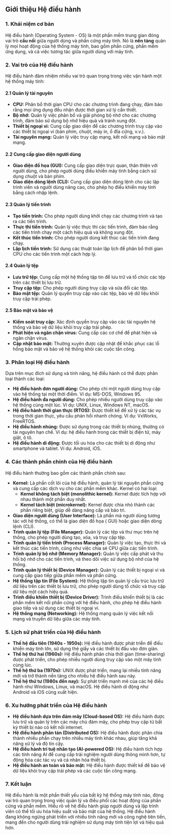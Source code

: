 ## Giới thiệu Hệ điều hành

### 1. Khái niệm cơ bản

Hệ điều hành (Operating System - OS) là một phần mềm trung gian đóng vai trò **cầu nối** giữa người dùng và phần cứng
máy tính. Nó là **nền tảng** quản lý mọi hoạt động của hệ thống máy tính, bao gồm phần cứng, phần mềm ứng dụng, và cả
việc tương tác giữa người dùng với máy tính.

### 2. Vai trò của Hệ điều hành

Hệ điều hành đảm nhiệm nhiều vai trò quan trọng trong việc vận hành một hệ thống máy tính:

#### 2.1 Quản lý tài nguyên

- **CPU:** Phân bổ thời gian CPU cho các chương trình đang chạy, đảm bảo rằng mọi ứng dụng đều nhận được thời gian xử lý
  cần thiết.
- **Bộ nhớ:** Quản lý việc phân bổ và giải phóng bộ nhớ cho các chương trình, đảm bảo sử dụng bộ nhớ hiệu quả và tránh
  xung đột.
- **Thiết bị ngoại vi:** Cung cấp giao diện để các chương trình truy cập vào các thiết bị ngoại vi (bàn phím, chuột, máy
  in, ổ đĩa cứng, v.v.).
- **Tài nguyên mạng:** Quản lý việc truy cập mạng, kết nối mạng và bảo mật mạng.

#### 2.2 Cung cấp giao diện người dùng

- **Giao diện đồ họa (GUI):** Cung cấp giao diện trực quan, thân thiện với người dùng, cho phép người dùng điều khiển
  máy tính bằng cách sử dụng chuột và bàn phím.
- **Giao diện dòng lệnh (CLI):** Cung cấp giao diện dòng lệnh cho các lập trình viên và người dùng nâng cao, cho phép họ
  điều khiển máy tính bằng cách nhập lệnh.

#### 2.3 Quản lý tiến trình

- **Tạo tiến trình:** Cho phép người dùng khởi chạy các chương trình và tạo ra các tiến trình.
- **Thực thi tiến trình:** Quản lý việc thực thi các tiến trình, đảm bảo rằng các tiến trình chạy một cách hiệu quả và
  không xung đột.
- **Kết thúc tiến trình:** Cho phép người dùng kết thúc các tiến trình đang chạy.
- **Lập lịch tiến trình:** Sử dụng các thuật toán lập lịch để phân bổ thời gian CPU cho các tiến trình một cách hợp lý.

#### 2.4 Quản lý tệp

- **Lưu trữ tệp:** Cung cấp một hệ thống tập tin để lưu trữ và tổ chức các tệp trên các thiết bị lưu trữ.
- **Truy cập tệp:** Cho phép người dùng truy cập và sửa đổi các tệp.
- **Bảo mật tệp:** Quản lý quyền truy cập vào các tệp, bảo vệ dữ liệu khỏi truy cập trái phép.

#### 2.5 Bảo mật và bảo vệ

- **Kiểm soát truy cập:** Xác định quyền truy cập vào các tài nguyên hệ thống và bảo vệ dữ liệu khỏi truy cập trái phép.
- **Phát hiện và ngăn chặn virus:** Cung cấp các cơ chế để phát hiện và ngăn chặn virus.
- **Cập nhật bảo mật:** Thường xuyên được cập nhật để khắc phục các lỗ hổng bảo mật và bảo vệ hệ thống khỏi các cuộc tấn
  công.

### 3. Phân loại Hệ điều hành

Dựa trên mục đích sử dụng và tính năng, hệ điều hành có thể được phân loại thành các loại:

- **Hệ điều hành đơn người dùng:** Cho phép chỉ một người dùng truy cập vào hệ thống tại một thời điểm. Ví dụ: MS-DOS,
  Windows 95.
- **Hệ điều hành đa người dùng:** Cho phép nhiều người dùng truy cập vào hệ thống cùng một lúc. Ví dụ: UNIX, Linux,
  Windows NT, macOS.
- **Hệ điều hành thời gian thực (RTOS):** Được thiết kế để xử lý các tác vụ trong thời gian thực, yêu cầu phản hồi nhanh
  chóng. Ví dụ: VxWorks, FreeRTOS.
- **Hệ điều hành nhúng:** Được sử dụng trong các thiết bị nhúng, thường có tài nguyên hạn chế. Ví dụ: hệ điều hành trong
  các thiết bị điện tử, máy giặt, ô tô.
- **Hệ điều hành di động:** Được tối ưu hóa cho các thiết bị di động như smartphone và tablet. Ví dụ: Android, iOS.

### 4. Các thành phần chính của Hệ điều hành

Hệ điều hành thường bao gồm các thành phần chính sau:

- **Kernel:** Là phần cốt lõi của hệ điều hành, quản lý tài nguyên phần cứng và cung cấp các dịch vụ cho các phần mềm
  khác. Kernel có hai loại:
    - **Kernel không tách biệt (monolithic kernel):** Kernel được tích hợp với nhau thành một phần duy nhất.
    - **Kernel tách biệt (microkernel):** Kernel được chia nhỏ thành các phần riêng biệt, giúp dễ dàng nâng cấp và bảo
      trì.
- **Giao diện người dùng (User Interface):** Là phần mà người dùng tương tác với hệ thống, có thể là giao diện đồ họa (
  GUI) hoặc giao diện dòng lệnh (CLI).
- **Trình quản lý tệp (File Manager):** Quản lý các tệp và thư mục trên hệ thống, cho phép người dùng tạo, xóa, và truy
  cập tệp.
- **Trình quản lý tiến trình (Process Manager):** Quản lý việc tạo, thực thi và kết thúc các tiến trình, cũng như việc
  chia sẻ CPU giữa các tiến trình.
- **Trình quản lý bộ nhớ (Memory Manager):** Quản lý việc cấp phát và thu hồi bộ nhớ cho các tiến trình, và theo dõi
  việc sử dụng bộ nhớ của hệ thống.
- **Trình quản lý thiết bị (Device Manager):** Quản lý các thiết bị ngoại vi và cung cấp giao tiếp giữa phần mềm và phần
  cứng.
- **Hệ thống tập tin (File System):** Hệ thống tập tin quản lý cấu trúc lưu trữ dữ liệu trên các thiết bị lưu trữ, cho
  phép người dùng tổ chức và truy cập dữ liệu một cách hiệu quả.
- **Trình điều khiển thiết bị (Device Driver):** Trình điều khiển thiết bị là các phần mềm kết nối phần cứng với hệ điều
  hành, cho phép hệ điều hành giao tiếp và sử dụng các thiết bị ngoại vi.
- **Hệ thống mạng (Networking):** Hệ thống mạng quản lý việc kết nối mạng và truyền dữ liệu giữa các máy tính.

### 5. Lịch sử phát triển của Hệ điều hành

- **Thế hệ đầu tiên (1940s - 1950s):** Hệ điều hành được phát triển để điều khiển máy tính lớn, sử dụng thẻ giấy và các
  thiết bị đầu vào đơn giản.
- **Thế hệ thứ hai (1960s):** Hệ điều hành phân chia thời gian (time-sharing) được phát triển, cho phép nhiều người dùng
  truy cập vào một máy tính cùng lúc.
- **Thế hệ thứ ba (1970s):** UNIX được phát triển, mang lại nhiều tính năng mới và trở thành nền tảng cho nhiều hệ điều
  hành sau này.
- **Thế hệ thứ tư (1980s đến nay):** Sự phát triển mạnh mẽ của các hệ điều hành như Windows, Linux, và macOS. Hệ điều
  hành di động như Android và iOS cũng xuất hiện.

### 6. Xu hướng phát triển của Hệ điều hành

- **Hệ điều hành dựa trên đám mây (Cloud-based OS):** Hệ điều hành được lưu trữ và quản lý trên các máy chủ đám mây, cho
  phép truy cập từ bất kỳ thiết bị nào có kết nối internet.
- **Hệ điều hành phân tán (Distributed OS):** Hệ điều hành được phân chia thành nhiều phần chạy trên nhiều máy tính khác
  nhau, giúp tăng khả năng xử lý và độ tin cậy.
- **Hệ điều hành trí tuệ nhân tạo (AI-powered OS):** Hệ điều hành tích hợp các tính năng AI để cung cấp trải nghiệm
  người dùng thông minh hơn, tự động hóa các tác vụ và cá nhân hóa thiết bị.
- **Hệ điều hành an toàn và bảo mật:** Hệ điều hành được thiết kế để bảo vệ dữ liệu khỏi truy cập trái phép và các cuộc
  tấn công mạng.

### 7. Kết luận

Hệ điều hành là một phần thiết yếu của bất kỳ hệ thống máy tính nào, đóng vai trò quan trọng trong việc quản lý và điều
phối các hoạt động của phần cứng và phần mềm. Hiểu rõ về hệ điều hành giúp người dùng và lập trình viên có thể tối ưu
hóa hiệu suất và bảo mật của hệ thống. Hệ điều hành đang không ngừng phát triển với nhiều tính năng mới và công nghệ
tiên tiến, mang đến cho người dùng trải nghiệm sử dụng máy tính tiện lợi và hiệu quả hơn.
